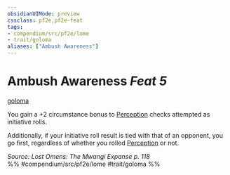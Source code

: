 ```yaml
---
obsidianUIMode: preview
cssclass: pf2e,pf2e-feat
tags:
- compendium/src/pf2e/lome
- trait/goloma
aliases: ["Ambush Awareness"]
---
```

# Ambush Awareness  *Feat 5*  
[goloma](goloma-lome.md "Goloma Ancestry & Heritage Trait")  


You gain a +2 circumstance bonus to [Perception](skills.md#Perception) checks attempted as initiative rolls.

Additionally, if your initiative roll result is tied with that of an opponent, you go first, regardless of whether you rolled [Perception](skills.md#Perception) or not.

*Source: Lost Omens: The Mwangi Expanse p. 118*  
%% #compendium/src/pf2e/lome #trait/goloma %%